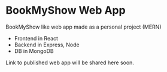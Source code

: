# BookMyShow Web App
BookMyShow like web app made as a personal project (MERN)
- Frontend in React
- Backend in Express, Node
- DB in MongoDB

Link to published web app will be shared here soon.

